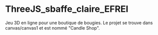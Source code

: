 # ThreeJS_sbaffe_claire_EFREI
Jeu 3D en ligne pour une boutique de bougies. Le projet se trouve dans canvas/canvas1 et est nommé "Candle Shop".

